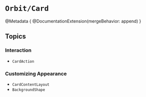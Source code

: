 # ``Orbit/Card``

@Metadata {
    @DocumentationExtension(mergeBehavior: append)
}

## Topics

### Interaction

- ``CardAction``

### Customizing Appearance

- ``CardContentLayout``
- ``BackgroundShape``
